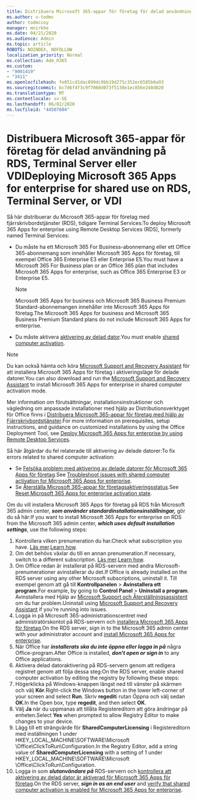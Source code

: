 ```yaml
---
title: Distribuera Microsoft 365-appar för företag för delad användning på RDS, Terminal Server eller VDI
ms.author: v-todmc
author: todmccoy
manager: mnirkhe
ms.date: 04/21/2020
ms.audience: Admin
ms.topic: article
ROBOTS: NOINDEX, NOFOLLOW
localization_priority: Normal
ms.collection: Adm_O365
ms.custom:
- "9001419"
- "3411"
ms.openlocfilehash: fe051cd1dac899dc9bb19d275c352ec6585b6a93
ms.sourcegitcommit: bc7d6f4f3c9f7060d073f5130e1ec856e248d020
ms.translationtype: MT
ms.contentlocale: sv-SE
ms.lasthandoff: 06/02/2020
ms.locfileid: "44507604"
---
```

# <a name="deploying-microsoft-365-apps-for-enterprise-for-shared-use-on-rds-terminal-server-or-vdi"></a><span data-ttu-id="e1a3f-102">Distribuera Microsoft 365-appar för företag för delad användning på RDS, Terminal Server eller VDI</span><span class="sxs-lookup"><span data-stu-id="e1a3f-102">Deploying Microsoft 365 Apps for enterprise for shared use on RDS, Terminal Server, or VDI</span></span>

<span data-ttu-id="e1a3f-103">Så här distribuerar du Microsoft 365-appar för företag med fjärrskrivbordstjänster (RDS), tidigare Terminal Services:</span><span class="sxs-lookup"><span data-stu-id="e1a3f-103">To deploy Microsoft 365 Apps for enterprise using Remote Desktop Services (RDS), formerly named Terminal Services:</span></span>
- <span data-ttu-id="e1a3f-104">Du måste ha ett Microsoft 365 For Business-abonnemang eller ett Office 365-abonnemang som innehåller Microsoft 365 Apps för företag, till exempel Office 365 Enterprise E3 eller Enterprise E5.</span><span class="sxs-lookup"><span data-stu-id="e1a3f-104">You must have a Microsoft 365 For Business plan or an Office 365 plan that includes Microsoft 365 Apps for enterprise, such as Office 365 Enterprise E3 or Enterprise E5.</span></span>
   > [!NOTE] 
   > <span data-ttu-id="e1a3f-105">Microsoft 365 Apps for business och Microsoft 365 Business Premium Standard-abonnemangen innehåller inte Microsoft 365 Apps för företag.</span><span class="sxs-lookup"><span data-stu-id="e1a3f-105">The Microsoft 365 Apps for business and Microsoft 365 Business Premium Standard plans do not include Microsoft 365 Apps for enterprise.</span></span>
- <span data-ttu-id="e1a3f-106">Du måste aktivera [aktivering av delad dator](https://docs.microsoft.com/DeployOffice/overview-shared-computer-activation).</span><span class="sxs-lookup"><span data-stu-id="e1a3f-106">You must enable [shared computer activation](https://docs.microsoft.com/DeployOffice/overview-shared-computer-activation).</span></span>

> [!NOTE]
> <span data-ttu-id="e1a3f-107">Du kan också hämta och köra [Microsoft Support and Recovery Assistant](https://aka.ms/SaRA_OfficeSCA_M365Portal) för att installera Microsoft 365 Apps för företag i aktiveringsläge för delade datorer.</span><span class="sxs-lookup"><span data-stu-id="e1a3f-107">You can also download and run the [Microsoft Support and Recovery Assistant](https://aka.ms/SaRA_OfficeSCA_M365Portal) to install Microsoft 365 Apps for enterprise in shared computer activation mode.</span></span>

<span data-ttu-id="e1a3f-108">Mer information om förutsättningar, installationsinstruktioner och vägledning om anpassade installationer med hjälp av Distributionsverktyget för Office finns i [Distribuera Microsoft 365-appar för företag med hjälp av Fjärrskrivbordstjänster](https://docs.microsoft.com/DeployOffice/deploy-microsoft-365-apps-remote-desktop-services).</span><span class="sxs-lookup"><span data-stu-id="e1a3f-108">For more information on prerequisites, setup instructions, and guidance on customized installations by using the Office Deployment Tool, see [Deploy Microsoft 365 Apps for enterprise by using Remote Desktop Services](https://docs.microsoft.com/DeployOffice/deploy-microsoft-365-apps-remote-desktop-services).</span></span>

<span data-ttu-id="e1a3f-109">Så här åtgärdar du fel relaterade till aktivering av delade datorer:</span><span class="sxs-lookup"><span data-stu-id="e1a3f-109">To fix errors related to shared computer activation:</span></span>
- <span data-ttu-id="e1a3f-110">Se [Felsöka problem med aktivering av delade datorer för Microsoft 365 Apps för företag](https://docs.microsoft.com/DeployOffice/troubleshoot-shared-computer-activation).</span><span class="sxs-lookup"><span data-stu-id="e1a3f-110">See [Troubleshoot issues with shared computer activation for Microsoft 365 Apps for enterprise](https://docs.microsoft.com/DeployOffice/troubleshoot-shared-computer-activation).</span></span>
- <span data-ttu-id="e1a3f-111">Se [Återställa Microsoft 365-appar för företagsaktiveringsstatus](https://go.microsoft.com/fwlink/?linkid=2109218).</span><span class="sxs-lookup"><span data-stu-id="e1a3f-111">See [Reset Microsoft 365 Apps for enterprise activation state](https://go.microsoft.com/fwlink/?linkid=2109218).</span></span>

<span data-ttu-id="e1a3f-112">Om du vill installera Microsoft 365 Apps för företag på RDS från Microsoft 365 admin center, ***som använder standardinstallationsinställningar,*** gör du så här:</span><span class="sxs-lookup"><span data-stu-id="e1a3f-112">If you want to install Microsoft 365 Apps for enterprise on RDS from the Microsoft 365 admin center, ***which uses default installation settings***, use the following steps:</span></span>

1.    <span data-ttu-id="e1a3f-113">Kontrollera vilken prenumeration du har.</span><span class="sxs-lookup"><span data-stu-id="e1a3f-113">Check what subscription you have.</span></span> <span data-ttu-id="e1a3f-114">[Läs mer](https://docs.microsoft.com/microsoft-365/admin/admin-overview/what-subscription-do-i-have).</span><span class="sxs-lookup"><span data-stu-id="e1a3f-114">[Learn how](https://docs.microsoft.com/microsoft-365/admin/admin-overview/what-subscription-do-i-have).</span></span>
2.    <span data-ttu-id="e1a3f-115">Om det behövs växlar du till en annan prenumeration.</span><span class="sxs-lookup"><span data-stu-id="e1a3f-115">If necessary, switch to a different subscription.</span></span> <span data-ttu-id="e1a3f-116">[Läs mer](https://docs.microsoft.com/microsoft-365/commerce/subscriptions/switch-to-a-different-plan).</span><span class="sxs-lookup"><span data-stu-id="e1a3f-116">[Learn how](https://docs.microsoft.com/microsoft-365/commerce/subscriptions/switch-to-a-different-plan).</span></span>
3.    <span data-ttu-id="e1a3f-117">Om Office redan är installerat på RDS-servern med andra Microsoft-prenumerationer avinstallerar du det.</span><span class="sxs-lookup"><span data-stu-id="e1a3f-117">If Office is already installed on the RDS server using any other Microsoft subscriptions, uninstall it.</span></span> <span data-ttu-id="e1a3f-118">Till exempel genom att gå till **Kontrollpanelen**  >  **Avinstallera ett program**.</span><span class="sxs-lookup"><span data-stu-id="e1a3f-118">For example, by going to **Control Panel** > **Uninstall a program**.</span></span> <span data-ttu-id="e1a3f-119">Avinstallera med Hjälp av [Microsoft Support och Återställningsassistent](https://aka.ms/SARA-OfficeUninstall-Alchemy) om du har problem.</span><span class="sxs-lookup"><span data-stu-id="e1a3f-119">Uninstall using [Microsoft Support and Recovery Assistant](https://aka.ms/SARA-OfficeUninstall-Alchemy) if you're running into issues.</span></span>
4.    <span data-ttu-id="e1a3f-120">Logga in på Microsoft 365-administrationscentret med administratörskontot på RDS-servern och [installera Microsoft 365 Apps för företag](https://portal.office.com/OLS/MySoftware.aspx).</span><span class="sxs-lookup"><span data-stu-id="e1a3f-120">On the RDS server, sign in to the Microsoft 365 admin center with your administrator account and [install Microsoft 365 Apps for enterprise](https://portal.office.com/OLS/MySoftware.aspx).</span></span>
5.    <span data-ttu-id="e1a3f-121">När Office har ***installerats ska du inte öppna eller logga in på*** några Office-program.</span><span class="sxs-lookup"><span data-stu-id="e1a3f-121">After Office is installed, ***don't open or sign in*** to any Office applications.</span></span>
6.    <span data-ttu-id="e1a3f-122">Aktivera delad datoraktivering på RDS-servern genom att redigera registret genom att följa dessa steg:</span><span class="sxs-lookup"><span data-stu-id="e1a3f-122">On the RDS server, enable shared computer activation by editing the registry by following these steps:</span></span>
   1. <span data-ttu-id="e1a3f-123">Högerklicka på Windows-knappen längst ned till vänster på skärmen och välj **Kör**.</span><span class="sxs-lookup"><span data-stu-id="e1a3f-123">Right-click the Windows button in the lower left-corner of your screen and select **Run**.</span></span> <span data-ttu-id="e1a3f-124">Skriv **regedit**i rutan Öppna och välj sedan **OK**.</span><span class="sxs-lookup"><span data-stu-id="e1a3f-124">In the Open box, type **regedit**, and then select **OK**.</span></span>
   2. <span data-ttu-id="e1a3f-125">Välj **Ja** när du uppmanas att tillåta Registereditorn att göra ändringar på enheten.</span><span class="sxs-lookup"><span data-stu-id="e1a3f-125">Select **Yes** when prompted to allow Registry Editor to make changes to your device.</span></span>
   3. <span data-ttu-id="e1a3f-126">Lägg till ett strängvärde för **SharedComputerLicensing** i Registereditorn med inställningen 1 under HKEY_LOCAL_MACHINE\SOFTWARE\Microsoft \Office\ClickToRun\Configuration.</span><span class="sxs-lookup"><span data-stu-id="e1a3f-126">In the Registry Editor, add a string value of **SharedComputerLicensing** with a setting of 1 under HKEY_LOCAL_MACHINE\SOFTWARE\Microsoft \Office\ClickToRun\Configuration.</span></span>
   4. <span data-ttu-id="e1a3f-127">Logga in som ***slutanvändare på*** RDS-servern och [kontrollera att aktivering av delad dator är aktiverad för Microsoft 365 Apps för företag](https://docs.microsoft.com/DeployOffice/troubleshoot-shared-computer-activation#verify-that-activation-for-microsoft-365-apps-succeeded).</span><span class="sxs-lookup"><span data-stu-id="e1a3f-127">On the RDS server, ***sign in as an end user*** and [verify that shared computer activation is enabled for Microsoft 365 Apps for enterprise](https://docs.microsoft.com/DeployOffice/troubleshoot-shared-computer-activation#verify-that-activation-for-microsoft-365-apps-succeeded).</span></span>


